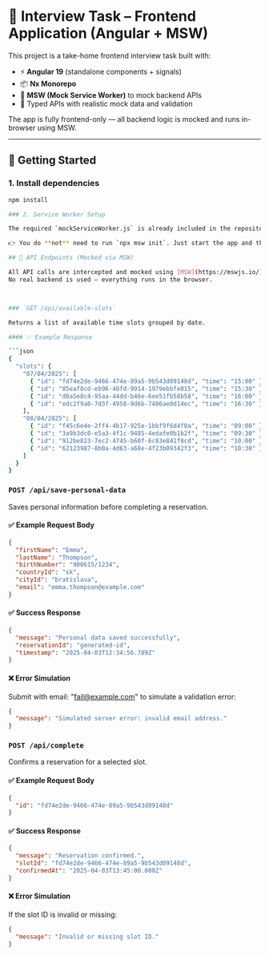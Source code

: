 # 🧪 Interview Task – Frontend Application (Angular + MSW)

This project is a take-home frontend interview task built with:

- ⚡ **Angular 19** (standalone components + signals)
- 📦 **Nx Monorepo**
- 🧪 **MSW (Mock Service Worker)** to mock backend APIs
- 🧠 Typed APIs with realistic mock data and validation

The app is fully frontend-only — all backend logic is mocked and runs in-browser using MSW.

---

## 🚀 Getting Started

### 1. Install dependencies

```bash
npm install

### 2. Service Worker Setup

The required `mockServiceWorker.js` is already included in the repository and configured.

👉 You do **not** need to run `npx msw init`. Just start the app and the mock API will be active automatically.

## 🔌 API Endpoints (Mocked via MSW)

All API calls are intercepted and mocked using [MSW](https://mswjs.io/) v2.
No real backend is used — everything runs in the browser.



### `GET /api/available-slots`

Returns a list of available time slots grouped by date.

#### ✅ Example Response

```json
{
  "slots": {
    "07/04/2025": [
      { "id": "fd74e2de-9466-474e-89a5-9b543d09148d", "time": "15:00" },
      { "id": "85eaf8cd-eb96-40fd-9914-1979ebbfe015", "time": "15:30" },
      { "id": "d0a5e8c4-95aa-44dd-b46e-6ee51fb58b58", "time": "16:00" },
      { "id": "edc2f9a0-7d3f-4958-9d6b-7486ae0d14ec", "time": "16:30" }
    ],
    "08/04/2025": [
      { "id": "f45c6e4e-2ff4-4b17-925e-1bbf9f6d4f0a", "time": "09:00" },
      { "id": "3a9b3dc0-e5a3-4f1c-9485-4edafe0b1b2f", "time": "09:30" },
      { "id": "912be823-7ec2-4745-b60f-6c83e841f8cd", "time": "10:00" },
      { "id": "62123987-8b0a-4d63-a68e-4f23b09342f3", "time": "10:30" }
    ]
  }
}
```

### `POST /api/save-personal-data`

Saves personal information before completing a reservation.

#### ✅ Example Request Body

```json
{
  "firstName": "Emma",
  "lastName": "Thompson",
  "birthNumber": "900615/1234",
  "countryId": "sk",
  "cityId": "bratislava",
  "email": "emma.thompson@example.com"
}
```

#### ✅ Success Response
```json
{
  "message": "Personal data saved successfully",
  "reservationId": "generated-id",
  "timestamp": "2025-04-03T12:34:56.789Z"
}
```

#### ❌ Error Simulation

Submit with email: "fail@example.com" to simulate a validation error:
```json
{
  "message": "Simulated server error: invalid email address."
}
```

### `POST /api/complete`

Confirms a reservation for a selected slot.

#### ✅ Example Request Body

```json
{
  "id": "fd74e2de-9466-474e-89a5-9b543d09148d"
}
```

#### ✅ Success Response
```json
{
  "message": "Reservation confirmed.",
  "slotId": "fd74e2de-9466-474e-89a5-9b543d09148d",
  "confirmedAt": "2025-04-03T13:45:00.000Z"
}
```

#### ❌ Error Simulation

If the slot ID is invalid or missing:
```json
{
  "message": "Invalid or missing slot ID."
}
```